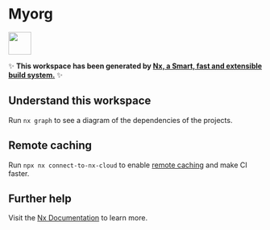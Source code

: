 # Myorg

<a alt="Nx logo" href="https://nx.dev" target="_blank" rel="noreferrer"><img src="https://raw.githubusercontent.com/nrwl/nx/master/images/nx-logo.png" width="45"></a>

✨ **This workspace has been generated by [Nx, a Smart, fast and extensible build system.](https://nx.dev)** ✨

## Understand this workspace

Run `nx graph` to see a diagram of the dependencies of the projects.

## Remote caching

Run `npx nx connect-to-nx-cloud` to enable [remote caching](https://nx.app) and make CI faster.

## Further help

Visit the [Nx Documentation](https://nx.dev) to learn more.

<!-- STUFF TO DO -->
<!-- Improve the ui(currently its just demo to test the backend and to write the basic functionality) -->
<!-- AFTER ALL OF ABOVE TASKS ARE COMPLETED: deploy and test the app with some real users and fix the bugs if there are any -->
<!-- REFACTOR sdk functions into try catch functions for increased readability -->

